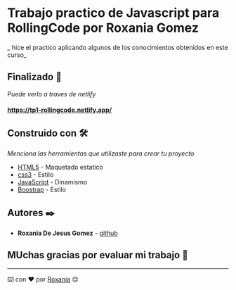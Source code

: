 # Trabajo practico de Javascript para RollingCode por Roxania Gomez
_ hice el practico aplicando algunos de los conocimientos obtenidos en este curso_

## Finalizado 🚀


_Puede verlo a traves de netlify_
#### https://tp1-rollingcode.netlify.app/

## Construido con 🛠️

_Menciona las herramientas que utilizaste para crear tu proyecto_

* [HTML5](https://www.w3schools.com/html/default.asp) - Maquetado estatico
* [css3](https://www.w3schools.com/css/default.asp) - Estilo
* [JavaScript](https://www.w3schools.com/js/default.asp) - Dinamismo
* [Boostrap](https://www.w3schools.com/bootstrap5/index.php) - Estilo


## Autores ✒️
* **Roxania De Jesus Gomez** - [github](https://github.com/RoxaniaGomez)

## MUchas gracias por evaluar mi trabajo 🎁


---
⌨️ con ❤️ por [Roxania](https://github.com/RoxaniaGomez) 😊
